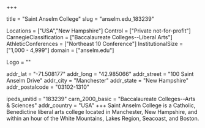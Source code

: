 
+++

title = "Saint Anselm College"
slug = "anselm.edu_183239"

Locations = ["USA","New Hampshire"]
Control = ["Private not-for-profit"]
CarnegieClassification = ["Baccalaureate Colleges--Liberal Arts"]
AthleticConferences = ["Northeast 10 Conference"]
InstitutionalSize = ["1,000 - 4,999"]
domain = ["anselm.edu"]

Logo = ""

addr_lat = "-71.508177"
addr_long = "42.985066"
addr_street = "100 Saint Anselm Drive"
addr_city = "Manchester"
addr_state = "New Hampshire"
addr_postalcode = "03102-1310"

ipeds_unitid = "183239"
carn_2000_basic = "Baccalaureate Colleges--Arts & Sciences"
addr_country = "USA"
+++
    Saint Anselm College is a Catholic, Benedictine liberal arts college located in Manchester, New Hampshire, and within an hour of the White Mountains, Lakes Region, Seacoast, and Boston.

